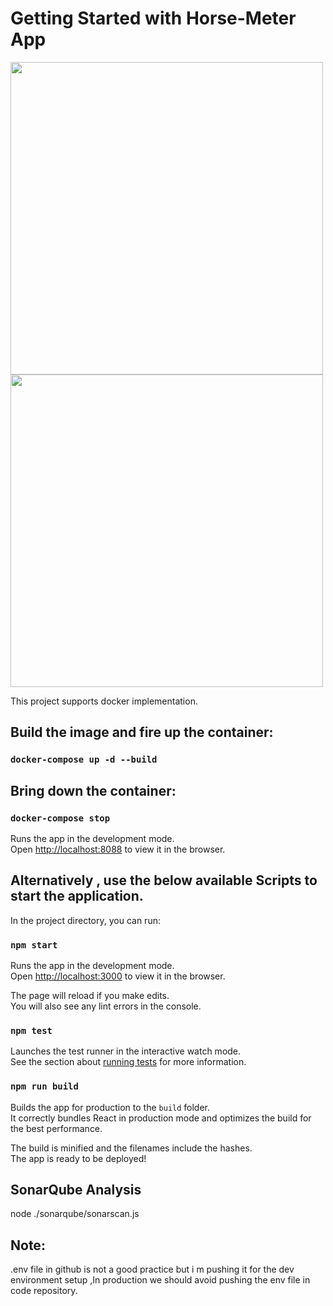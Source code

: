 # Getting Started with Horse-Meter App

<img src="https://user-images.githubusercontent.com/54072018/191208814-e7fba8bf-746a-4017-b59e-af7e7699061e.png" width="500" /> <img src="https://user-images.githubusercontent.com/54072018/189565244-407b47c5-6eb5-456b-ae8c-d7b66118b1c0.png" width="500" /> 

This project supports docker implementation.
## Build the image and fire up the container:
### `docker-compose up -d --build`

## Bring down the container:
### `docker-compose stop`

Runs the app in the development mode.\
Open [http://localhost:8088](http://localhost:8088) to view it in the browser.


## Alternatively , use the below available Scripts to start the application.

In the project directory, you can run:

### `npm start`

Runs the app in the development mode.\
Open [http://localhost:3000](http://localhost:3000) to view it in the browser.

The page will reload if you make edits.\
You will also see any lint errors in the console.

### `npm test`

Launches the test runner in the interactive watch mode.\
See the section about [running tests](https://facebook.github.io/create-react-app/docs/running-tests) for more information.

### `npm run build`

Builds the app for production to the `build` folder.\
It correctly bundles React in production mode and optimizes the build for the best performance.

The build is minified and the filenames include the hashes.\
The app is ready to be deployed!

## SonarQube Analysis
 node ./sonarqube/sonarscan.js
 
 ## Note:
 .env file in github is not a good practice but i m pushing it for the dev environment setup ,In production we should avoid pushing the env file in code repository.

